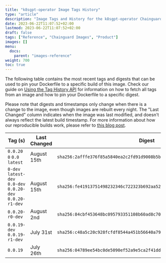 ```yaml
---
title: "k8sgpt-operator Image Tags History"
type: "article"
description: "Image Tags and History for the k8sgpt-operator Chainguard Image"
date: 2023-06-22T11:07:52+02:00
lastmod: 2023-06-22T11:07:52+02:00
draft: false
tags: ["Reference", "Chainguard Images", "Product"]
images: []
menu:
  docs:
    parent: "images-reference"
weight: 700
toc: true
---
```


The following table contains the most recent tags and digests that can be used to pin your Dockerfile to a specific build of this image. Check our guide on [Using the Tag History API](/chainguard/chainguard-images/using-the-tag-history-api/) for information on how to fetch all tags from an image and how to pin your Dockerfile to a specific digest.

Please note that digests and timestamps only change when there is a change to the image, even though images are rebuilt every night. The "Last Changed" column indicates when the image was last modified, and doesn't always reflect the latest build timestamp. For more information about how our reproducible builds work, please refer to [this blog post](https://www.chainguard.dev/unchained/reproducing-chainguards-reproducible-image-builds).

| Tag (s)                                                      | Last Changed | Digest                                                                    |
|--------------------------------------------------------------|--------------|---------------------------------------------------------------------------|
|  `0.0.20` `0` `0.0` `latest`                                 | August 15th  | `sha256:2afffe376f85a5840ea2c2fd91d9008b5b5d0f6dfc27dcc1bcf04e5a76f8577c` |
|  `0-dev` `latest-dev` `0.0-dev` `0.0.20-dev` `0.0.20-r1-dev` | August 15th  | `sha256:fe41913751498232346c722323b692aa52f94c0868c9ad447ad492192dd7a891` |
|  `0.0.20-r0-dev`                                             | August 2nd   | `sha256:84cbf453648bc095793351108b60ad8c702db3a2e1426ea553424e07f62d7900` |
|  `0.0.19-dev` `0.0.19-r1-dev`                                | July 31st    | `sha256:c48a5c20c928fcfdf8544a451b56640a7946df48dce40cba0babf6161b208260` |
|  `0.0.19`                                                    | July 26th    | `sha256:04789ee54bc0de5090ef52a9e5ca2f41dd1912109f1504528a8591a31c1abc8c` |
